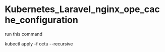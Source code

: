 # Kubernetes_Laravel_nginx_ope_cache_configuration

run this command

kubectl apply -f octu --recursive
